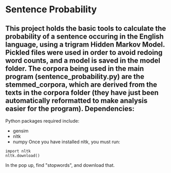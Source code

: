 Sentence Probability
====================
This project holds the basic tools to calculate the probability of a sentence occuring in the English language, using
a trigram Hidden Markov Model. Pickled files were used in order to avoid redoing word counts, and a model is saved
in the model folder. The corpora being used in the main program (sentence_probability.py) are the stemmed_corpora,
which are derived from the texts in the corpora folder (they have just been automatically reformatted to make analysis
easier for the program).
Dependencies:
-------------
Python packages required include:
* gensim
* nltk
* numpy
Once you have installed nltk, you must run:
```
import nltk
nltk.download()
```
In the pop up, find "stopwords", and download that.

